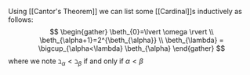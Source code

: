 Using [[Cantor's Theorem]] we can list some [[Cardinal]]s inductively as follows:
$$
\begin{gather}
\beth_{0}=\lvert \omega \rvert \\
\beth_{\alpha+1}=2^{\beth_{\alpha}} \\
\beth_{\lambda} = \bigcup_{\alpha<\lambda} \beth_{\alpha}
\end{gather}
$$
where we note $\beth_{\alpha}<\beth_{\beta}$ if and only if $\alpha<\beta$
